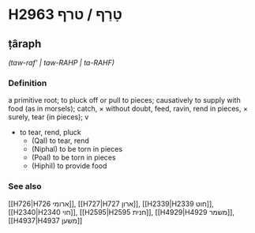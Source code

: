 # H2963 טָרַף / טרף

## ṭâraph

_(taw-raf' | taw-RAHP | ta-RAHF)_

### Definition

a primitive root; to pluck off or pull to pieces; causatively to supply with food (as in morsels); catch, × without doubt, feed, ravin, rend in pieces, × surely, tear (in pieces); v

- to tear, rend, pluck
  - (Qal) to tear, rend
  - (Niphal) to be torn in pieces
  - (Poal) to be torn in pieces
  - (Hiphil) to provide food

### See also

[[H726|H726 ארומי]], [[H727|H727 ארון]], [[H2339|H2339 חוט]], [[H2340|H2340 חוי]], [[H2595|H2595 חנית]], [[H4929|H4929 משמר]], [[H4937|H4937 משען]]
